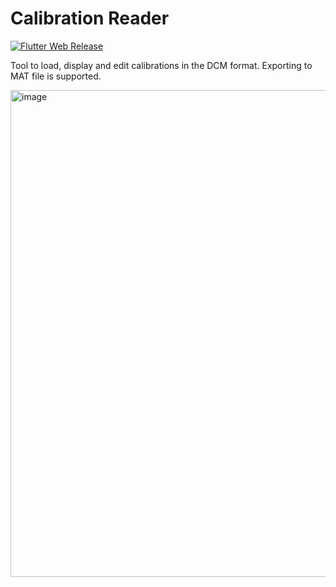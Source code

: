 # Calibration Reader

[![Flutter Web Release](https://github.com/gave92/CalibrationReader/actions/workflows/dart.yml/badge.svg)](https://github.com/gave92/CalibrationReader/actions/workflows/dart.yml)

Tool to load, display and edit calibrations in the DCM format. Exporting to MAT file is supported.

<img width="779" alt="image" src="https://github.com/gave92/CalibrationReader/assets/9673091/79be3ce7-13a2-4066-ad53-5ca6619542c5">
